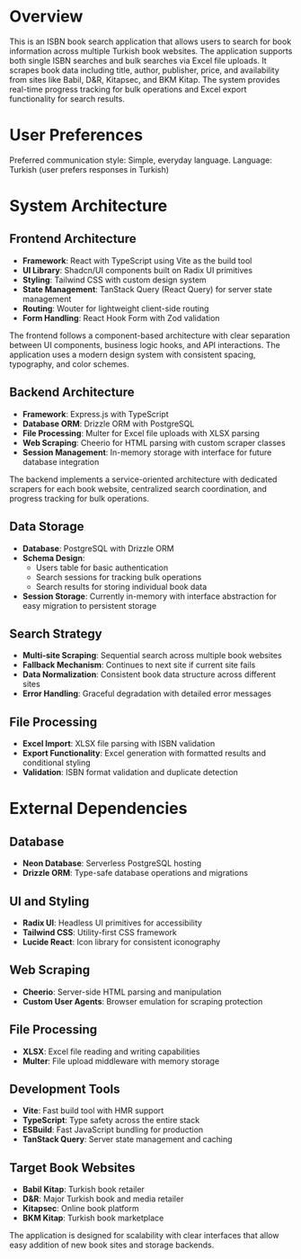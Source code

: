 # Overview

This is an ISBN book search application that allows users to search for book information across multiple Turkish book websites. The application supports both single ISBN searches and bulk searches via Excel file uploads. It scrapes book data including title, author, publisher, price, and availability from sites like Babil, D&R, Kitapsec, and BKM Kitap. The system provides real-time progress tracking for bulk operations and Excel export functionality for search results.

# User Preferences

Preferred communication style: Simple, everyday language.
Language: Turkish (user prefers responses in Turkish)

# System Architecture

## Frontend Architecture
- **Framework**: React with TypeScript using Vite as the build tool
- **UI Library**: Shadcn/UI components built on Radix UI primitives
- **Styling**: Tailwind CSS with custom design system
- **State Management**: TanStack Query (React Query) for server state management
- **Routing**: Wouter for lightweight client-side routing
- **Form Handling**: React Hook Form with Zod validation

The frontend follows a component-based architecture with clear separation between UI components, business logic hooks, and API interactions. The application uses a modern design system with consistent spacing, typography, and color schemes.

## Backend Architecture
- **Framework**: Express.js with TypeScript
- **Database ORM**: Drizzle ORM with PostgreSQL
- **File Processing**: Multer for Excel file uploads with XLSX parsing
- **Web Scraping**: Cheerio for HTML parsing with custom scraper classes
- **Session Management**: In-memory storage with interface for future database integration

The backend implements a service-oriented architecture with dedicated scrapers for each book website, centralized search coordination, and progress tracking for bulk operations.

## Data Storage
- **Database**: PostgreSQL with Drizzle ORM
- **Schema Design**: 
  - Users table for basic authentication
  - Search sessions for tracking bulk operations
  - Search results for storing individual book data
- **Session Storage**: Currently in-memory with interface abstraction for easy migration to persistent storage

## Search Strategy
- **Multi-site Scraping**: Sequential search across multiple book websites
- **Fallback Mechanism**: Continues to next site if current site fails
- **Data Normalization**: Consistent book data structure across different sites
- **Error Handling**: Graceful degradation with detailed error messages

## File Processing
- **Excel Import**: XLSX file parsing with ISBN validation
- **Export Functionality**: Excel generation with formatted results and conditional styling
- **Validation**: ISBN format validation and duplicate detection

# External Dependencies

## Database
- **Neon Database**: Serverless PostgreSQL hosting
- **Drizzle ORM**: Type-safe database operations and migrations

## UI and Styling
- **Radix UI**: Headless UI primitives for accessibility
- **Tailwind CSS**: Utility-first CSS framework
- **Lucide React**: Icon library for consistent iconography

## Web Scraping
- **Cheerio**: Server-side HTML parsing and manipulation
- **Custom User Agents**: Browser emulation for scraping protection

## File Processing
- **XLSX**: Excel file reading and writing capabilities
- **Multer**: File upload middleware with memory storage

## Development Tools
- **Vite**: Fast build tool with HMR support
- **TypeScript**: Type safety across the entire stack
- **ESBuild**: Fast JavaScript bundling for production
- **TanStack Query**: Server state management and caching

## Target Book Websites
- **Babil Kitap**: Turkish book retailer
- **D&R**: Major Turkish book and media retailer  
- **Kitapsec**: Online book platform
- **BKM Kitap**: Turkish book marketplace

The application is designed for scalability with clear interfaces that allow easy addition of new book sites and storage backends.